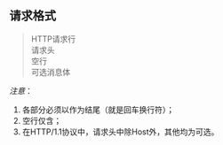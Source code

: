 ## 请求格式
>HTTP请求行<br/>
>请求头<br/>
>空行<br/>
>可选消息体<br/>

_注意_：<br/>
1. 各部分必须以<CR><LF>作为结尾（就是回车换行符）；<br/>
2. 空行仅含<CR><LF>；<br/>
3. 在HTTP/1.1协议中，请求头中除Host外，其他均为可选。<br/>